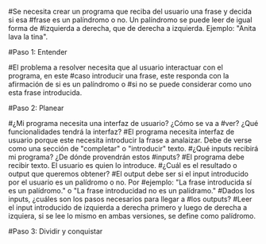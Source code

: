 #Se necesita crear un programa que reciba del usuario una frase y decida si esa
#frase es un palíndromo o no. Un palíndromo se puede leer de igual forma de
#izquierda a derecha, que de derecha a izquierda. Ejemplo: "Anita lava la tina".

#Paso 1: Entender

#El problema a resolver necesita que al usuario interactuar con el programa, en este #caso introducir una frase, este responda con la afirmación de si es un palíndromo o #si no se puede considerar como uno esta frase introducida.

#Paso 2: Planear

#¿Mi programa necesita una interfaz de usuario? ¿Cómo se va a
#ver? ¿Qué funcionalidades tendrá la interfaz? 
#El programa necesita interfaz de usuario porque este necesita introducir la frase a analaizar. Debe de verse como una sección de "completar" o "introducir" texto. 
#¿Qué inputs recibirá mi programa? ¿De dónde provendrán estos
#inputs?
#El programa debe recibir texto. El usuario es quien lo introduce.
#¿Cuál es el resultado o output que queremos obtener?
#El output debe ser si el input introducido por el usuario es un palídromo o no. Por #ejemplo: "La frase introducida sí es un palídromo." o "La frase introducidad no es un palídramo."
#Dados los inputs, ¿cuáles son los pasos necesarios para llegar a
#los outputs?
#Leer el input introducido de izquierda a derecha primero y luego de derecha a izquiera, si se lee lo mismo en ambas versiones, se define como palídromo.



#Paso 3: Dividir y conquistar
